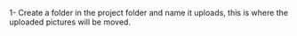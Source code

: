 1- Create a folder in the project folder and name it uploads, this is where the uploaded pictures will be moved. 